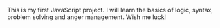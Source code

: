 This is my first JavaScript project. I will learn the basics of logic, syntax, problem solving and anger management. Wish me luck!